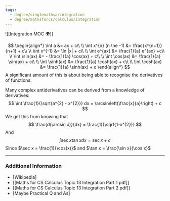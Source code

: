 ```yaml
---
tags:
  - degree/singlemathsa/integration
  - degree/mathsforcs/calculus/integration
---
```

![[Integration MOC 🌍]]

$$
\begin{align*}
\int a &= ax + c\\
\\
\int x^{n} (n \ne -1) &= \frac{x^{n+1}}{n+1} + c\\
\\
\int x^{-1} &= \ln |x| + c\\
\\
\int e^{ax} &= \frac{1}{a} e^{ax} +c\\
\\
\int \sin(ax) &= - \frac{1}{a} \cos(ax) + c\\
\\
\int \cos(ax) &= \frac{1}{a} \sin(ax) + c\\
\\
\int \sinh(ax) &= \frac{1}{a} \cosh(ax) + c\\
\\
\int \cosh(ax) &= \frac{1}{a} \sinh(ax) + c
\end{align*}
$$
A significant amount of this is about being able to recognise the derivatives of functions.

Many complex antiderivatives can be derived from a knowledge of derivatives:
$$
\int \frac{1}{\sqrt{a^{2} - x^{2}}} dx = \arcsin\left(\frac{x}{a}\right) + c
$$
We get this from knowing that 
$$
\frac{d(\arcsin x)}{dx} = \frac{1}{\sqrt{1-x^{2}}}
$$
And 
$$
\int \sec x \tan x dx = \sec x + c
$$
Since $\sec x = \frac{1}{\cos(x)}$ and $\tan x = \frac{\sin x}{\cos x}$

---
### Additional Information

- [Wikipedia]
- [[Maths for CS Calculus Topic 13 Integration Part 1.pdf]]
- [[Maths for CS Calculus Topic 13 Integration Part 2.pdf]]
- [Maybe Practical Q and As]
